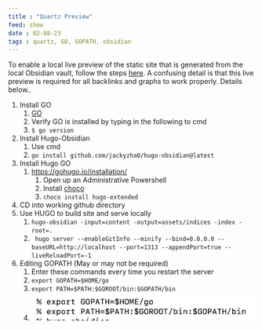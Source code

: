 ```yaml
---
title : "Quartz Preview"
feed: show
date : 02-08-23
tags : quartz, GO, GOPATH, obsidian
---
```


To enable a local live preview of the static site that is generated from the local Obsidian vault, follow the steps [here](https://quartz.jzhao.xyz/notes/preview-changes/).  A confusing detail is that this live preview is required for all backlinks and graphs to work properly. Details below..

1. Install GO
	1. [GO](https://go.dev/doc/install)
	2. Verify GO is installed by typing in the following to cmd
	3. `$ go version`
2. Install Hugo-Obsidian
	1. Use cmd
	2. `go install github.com/jackyzha0/hugo-obsidian@latest`
3. Install Hugo GO
	1. https://gohugo.io/installation/
		1. Open up an Administrative Powershell
		2. Install [choco](https://chocolatey.org/)
		3. `choco install hugo-extended`
4. CD into working github directory
5. Use HUGO to build site and serve locally
	1. `hugo-obsidian -input=content -output=assets/indices -index -root=.`
	2. ` hugo server --enableGitInfo --minify --bind=0.0.0.0 --baseURL=http://localhost --port=1313 --appendPort=true --liveReloadPort=-1`
6. Editing GOPATH (May or may not be required)
	1. Enter these commands every time you restart the server
	2. `export GOPATH=$HOME/go`
	3. `export PATH=$PATH:$GOROOT/bin:$GOPATH/bin`
	4. ![Screenshot](notes/images/GOPATH.png)